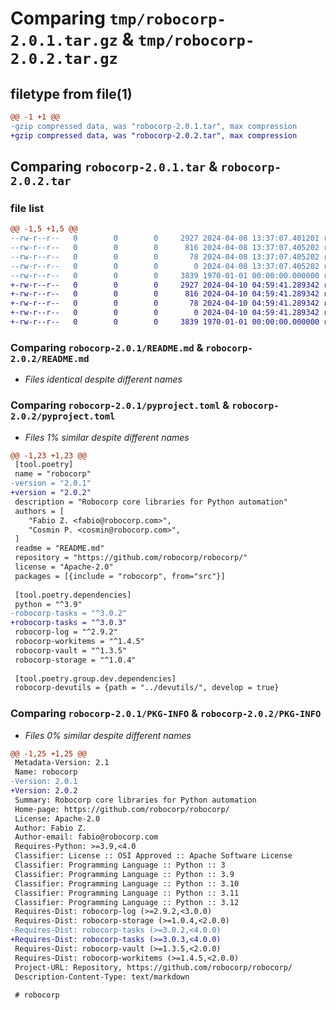 # Comparing `tmp/robocorp-2.0.1.tar.gz` & `tmp/robocorp-2.0.2.tar.gz`

## filetype from file(1)

```diff
@@ -1 +1 @@
-gzip compressed data, was "robocorp-2.0.1.tar", max compression
+gzip compressed data, was "robocorp-2.0.2.tar", max compression
```

## Comparing `robocorp-2.0.1.tar` & `robocorp-2.0.2.tar`

### file list

```diff
@@ -1,5 +1,5 @@
--rw-r--r--   0        0        0     2927 2024-04-08 13:37:07.401201 robocorp-2.0.1/README.md
--rw-r--r--   0        0        0      816 2024-04-08 13:37:07.405202 robocorp-2.0.1/pyproject.toml
--rw-r--r--   0        0        0       78 2024-04-08 13:37:07.405202 robocorp-2.0.1/src/robocorp/_meta/__init__.py
--rw-r--r--   0        0        0        0 2024-04-08 13:37:07.405202 robocorp-2.0.1/src/robocorp/_meta/py.typed
--rw-r--r--   0        0        0     3839 1970-01-01 00:00:00.000000 robocorp-2.0.1/PKG-INFO
+-rw-r--r--   0        0        0     2927 2024-04-10 04:59:41.289342 robocorp-2.0.2/README.md
+-rw-r--r--   0        0        0      816 2024-04-10 04:59:41.289342 robocorp-2.0.2/pyproject.toml
+-rw-r--r--   0        0        0       78 2024-04-10 04:59:41.289342 robocorp-2.0.2/src/robocorp/_meta/__init__.py
+-rw-r--r--   0        0        0        0 2024-04-10 04:59:41.289342 robocorp-2.0.2/src/robocorp/_meta/py.typed
+-rw-r--r--   0        0        0     3839 1970-01-01 00:00:00.000000 robocorp-2.0.2/PKG-INFO
```

### Comparing `robocorp-2.0.1/README.md` & `robocorp-2.0.2/README.md`

 * *Files identical despite different names*

### Comparing `robocorp-2.0.1/pyproject.toml` & `robocorp-2.0.2/pyproject.toml`

 * *Files 1% similar despite different names*

```diff
@@ -1,23 +1,23 @@
 [tool.poetry]
 name = "robocorp"
-version = "2.0.1"
+version = "2.0.2"
 description = "Robocorp core libraries for Python automation"
 authors = [
 	"Fabio Z. <fabio@robocorp.com>",
 	"Cosmin P. <cosmin@robocorp.com>",
 ]
 readme = "README.md"
 repository = "https://github.com/robocorp/robocorp/"
 license = "Apache-2.0"
 packages = [{include = "robocorp", from="src"}]
 
 [tool.poetry.dependencies]
 python = "^3.9"
-robocorp-tasks = "^3.0.2"
+robocorp-tasks = "^3.0.3"
 robocorp-log = "^2.9.2"
 robocorp-workitems = "^1.4.5"
 robocorp-vault = "^1.3.5"
 robocorp-storage = "^1.0.4"
 
 [tool.poetry.group.dev.dependencies]
 robocorp-devutils = {path = "../devutils/", develop = true}
```

### Comparing `robocorp-2.0.1/PKG-INFO` & `robocorp-2.0.2/PKG-INFO`

 * *Files 0% similar despite different names*

```diff
@@ -1,25 +1,25 @@
 Metadata-Version: 2.1
 Name: robocorp
-Version: 2.0.1
+Version: 2.0.2
 Summary: Robocorp core libraries for Python automation
 Home-page: https://github.com/robocorp/robocorp/
 License: Apache-2.0
 Author: Fabio Z.
 Author-email: fabio@robocorp.com
 Requires-Python: >=3.9,<4.0
 Classifier: License :: OSI Approved :: Apache Software License
 Classifier: Programming Language :: Python :: 3
 Classifier: Programming Language :: Python :: 3.9
 Classifier: Programming Language :: Python :: 3.10
 Classifier: Programming Language :: Python :: 3.11
 Classifier: Programming Language :: Python :: 3.12
 Requires-Dist: robocorp-log (>=2.9.2,<3.0.0)
 Requires-Dist: robocorp-storage (>=1.0.4,<2.0.0)
-Requires-Dist: robocorp-tasks (>=3.0.2,<4.0.0)
+Requires-Dist: robocorp-tasks (>=3.0.3,<4.0.0)
 Requires-Dist: robocorp-vault (>=1.3.5,<2.0.0)
 Requires-Dist: robocorp-workitems (>=1.4.5,<2.0.0)
 Project-URL: Repository, https://github.com/robocorp/robocorp/
 Description-Content-Type: text/markdown
 
 # robocorp
```

